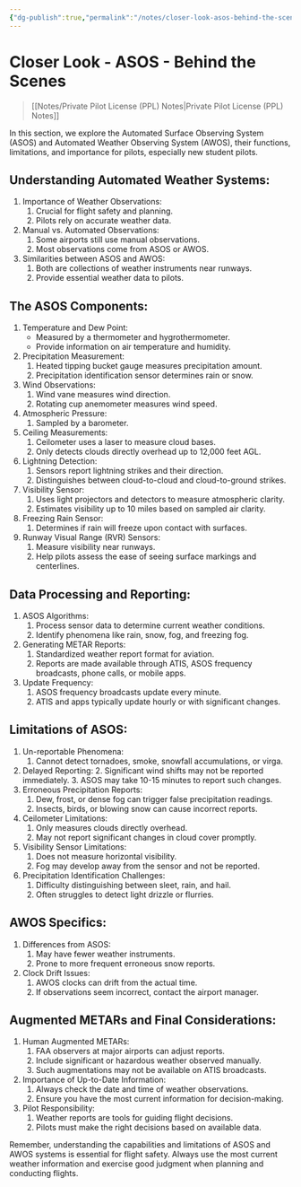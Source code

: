 ```yaml
---
{"dg-publish":true,"permalink":"/notes/closer-look-asos-behind-the-scenes/","title":"Closer Look - ASOS - Behind the Scenes","tags":["aviation","classnotes"]}
---
```



# Closer Look - ASOS - Behind the Scenes
> [[Notes/Private Pilot License (PPL) Notes\|Private Pilot License (PPL) Notes]]

In this section, we explore the Automated Surface Observing System (ASOS) and Automated Weather Observing System (AWOS), their functions, limitations, and importance for pilots, especially new student pilots.

## Understanding Automated Weather Systems:

1. Importance of Weather Observations:
    1. Crucial for flight safety and planning.
    2. Pilots rely on accurate weather data.
2. Manual vs. Automated Observations:
    1. Some airports still use manual observations.
    2. Most observations come from ASOS or AWOS.
3. Similarities between ASOS and AWOS:
    1. Both are collections of weather instruments near runways.
    2. Provide essential weather data to pilots.

## The ASOS Components:

1. Temperature and Dew Point:
    - Measured by a thermometer and hygrothermometer.
    - Provide information on air temperature and humidity.
2. Precipitation Measurement:
    1. Heated tipping bucket gauge measures precipitation amount.
    2. Precipitation identification sensor determines rain or snow.
3. Wind Observations:
    1. Wind vane measures wind direction.
    2. Rotating cup anemometer measures wind speed.
4. Atmospheric Pressure:
    1. Sampled by a barometer.
5. Ceiling Measurements:
    1. Ceilometer uses a laser to measure cloud bases.
    2. Only detects clouds directly overhead up to 12,000 feet AGL.
6. Lightning Detection:
    1. Sensors report lightning strikes and their direction.
    2. Distinguishes between cloud-to-cloud and cloud-to-ground strikes.
7. Visibility Sensor:
    1. Uses light projectors and detectors to measure atmospheric clarity.
    2. Estimates visibility up to 10 miles based on sampled air clarity.
8. Freezing Rain Sensor:
    1. Determines if rain will freeze upon contact with surfaces.
9. Runway Visual Range (RVR) Sensors:
    1. Measure visibility near runways.
    2. Help pilots assess the ease of seeing surface markings and centerlines.

## Data Processing and Reporting:

1. ASOS Algorithms:
    1. Process sensor data to determine current weather conditions.
    2. Identify phenomena like rain, snow, fog, and freezing fog.
2. Generating METAR Reports:
    1. Standardized weather report format for aviation.
    2. Reports are made available through ATIS, ASOS frequency broadcasts, phone calls, or mobile apps.
3. Update Frequency:
    1. ASOS frequency broadcasts update every minute.
    2. ATIS and apps typically update hourly or with significant changes.

## Limitations of ASOS:

1. Un-reportable Phenomena:
    1. Cannot detect tornadoes, smoke, snowfall accumulations, or virga.
2. Delayed Reporting:
    2. Significant wind shifts may not be reported immediately.
    3. ASOS may take 10-15 minutes to report such changes.
3. Erroneous Precipitation Reports:
    1. Dew, frost, or dense fog can trigger false precipitation readings.
    2. Insects, birds, or blowing snow can cause incorrect reports.
4. Ceilometer Limitations:
    1. Only measures clouds directly overhead.
    2. May not report significant changes in cloud cover promptly.
5. Visibility Sensor Limitations:
    1. Does not measure horizontal visibility.
    2. Fog may develop away from the sensor and not be reported.
6. Precipitation Identification Challenges:
    1. Difficulty distinguishing between sleet, rain, and hail.
    2. Often struggles to detect light drizzle or flurries.

## AWOS Specifics:

1. Differences from ASOS:
    1. May have fewer weather instruments.
    2. Prone to more frequent erroneous snow reports.
2. Clock Drift Issues:
    1. AWOS clocks can drift from the actual time.
    2. If observations seem incorrect, contact the airport manager.

## Augmented METARs and Final Considerations:

1. Human Augmented METARs:
    1. FAA observers at major airports can adjust reports.
    2. Include significant or hazardous weather observed manually.
    3. Such augmentations may not be available on ATIS broadcasts.
2. Importance of Up-to-Date Information:
    1. Always check the date and time of weather observations.
    2. Ensure you have the most current information for decision-making.
3. Pilot Responsibility:
    1. Weather reports are tools for guiding flight decisions.
    2. Pilots must make the right decisions based on available data.

Remember, understanding the capabilities and limitations of ASOS and AWOS systems is essential for flight safety. Always use the most current weather information and exercise good judgment when planning and conducting flights.